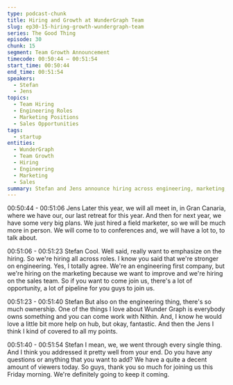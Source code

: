 ```yaml
---
type: podcast-chunk
title: Hiring and Growth at WunderGraph Team
slug: ep30-15-hiring-growth-wundergraph-team
series: The Good Thing
episode: 30
chunk: 15
segment: Team Growth Announcement
timecode: 00:50:44 – 00:51:54
start_time: 00:50:44
end_time: 00:51:54
speakers:
  - Stefan
  - Jens
topics:
  - Team Hiring
  - Engineering Roles
  - Marketing Positions
  - Sales Opportunities
tags:
  - startup
entities:
  - WunderGraph
  - Team Growth
  - Hiring
  - Engineering
  - Marketing
  - Sales
summary: Stefan and Jens announce hiring across engineering, marketing, and sales, emphasizing ownership and collaboration within the growing WunderGraph team.
---
```


00:50:44 - 00:51:06
Jens
Later this year, we will all meet in, in Gran Canaria, where we have our, our last retreat for this year. And then for next year, we have some very big plans. We just hired a field marketer, so we will be much more in person. We will come to to conferences and, we will have a lot to, to talk about.

00:51:06 - 00:51:23
Stefan
Cool. Well said, really want to emphasize on the hiring. So we're hiring all across roles. I know you said that we're stronger on engineering. Yes, I totally agree. We're an engineering first company, but we're hiring on the marketing because we want to improve and we're hiring on the sales team. So if you want to come join us, there's a lot of opportunity, a lot of pipeline for you guys to join us.

00:51:23 - 00:51:40
Stefan
But also on the engineering thing, there's so much ownership. One of the things I love about Wunder Graph is everybody owns something and you can come work with Nithin. And, I know he would love a little bit more help on hub, but okay, fantastic. And then the Jens I think I kind of covered to all my points.

00:51:40 - 00:51:54
Stefan
I mean, we, we went through every single thing. And I think you addressed it pretty well from your end. Do you have any questions or anything that you want to add? We have a quite a decent amount of viewers today. So guys, thank you so much for joining us this Friday morning. We're definitely going to keep it coming.



